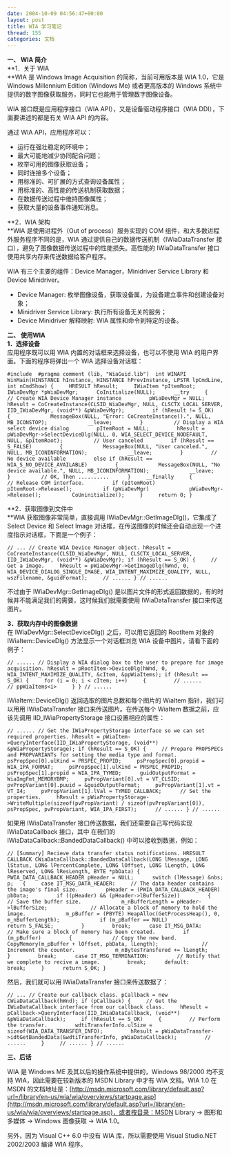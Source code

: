 ```yaml
---
date: 2004-10-09 04:56:47+00:00
layout: post
title: WIA 学习笔记
thread: 155
categories: 文档
---
```


**一、 WIA 简介**  
**1．关于 WIA  
**WIA 是 Windows Image Acquisition 的简称，当前可用版本是 WIA 1.0，它是 Windows Millennium Edition (Windows Me) 或者更高版本的 Windows 系统中提供的数字图像获取服务，同时它也能用于管理数字图像设备。<!-- more -->

  


WIA 接口既是应用程序接口（WIA API），又是设备驱动程序接口（WIA DDI），下面要讲述的都是有关 WIA API 的内容。

  


通过 WIA API，应用程序可以：

  


  * 运行在强壮稳定的环境中；
  * 最大可能地减少协同配合问题；
  * 枚举可用的图像获取设备；
  * 同时连接多个设备；
  * 用标准的、可扩展的方式查询设备属性；
  * 用标准的、高性能的传送机制获取数据；
  * 在数据传送过程中维持图像属性；
  * 获取大量的设备事件通知消息。

**2．WIA 架构  
**WIA 是使用进程外（Out of process）服务实现的 COM 组件，和大多数进程外服务程序不同的是，WIA 通过提供自己的数据传送机制（IWiaDataTransfer 接口），避免了图像数据传送过程中的性能损失。高性能的 IWiaDataTransfer 接口使用共享内存来传送数据给客户程序。

  


WIA 有三个主要的组件：Device Manager，Minidriver Service Library 和 Device Minidriver。

  


  * Device Manager: 枚举图像设备，获取设备属，为设备建立事件和创建设备对象；
  * Minidriver Service Library: 执行所有设备无关的服务；
  * Device Minidriver 解释映射: WIA 属性和命令到特定的设备。

**二、 使用WIA**  
**1．选择设备**  
应用程序既可以用 WIA 内置的对话框来选择设备，也可以不使用 WIA 的用户界面。下面的程序将弹出一个 WIA 选择设备对话框：

  

    
    #include  #pragma comment (lib, "WiaGuid.lib")  int WINAPI WinMain(HINSTANCE hInstance, HINSTANCE hPrevInstance, LPSTR lpCmdLine, int nCmdShow) {     HRESULT hResult;     IWiaItem *pItemRoot;     IWiaDevMgr *pWiaDevMgr;      CoInitialize(NULL);      __try     {         // Create WIA Device Manager instance         pWiaDevMgr = NULL;         hResult = CoCreateInstance(CLSID_WiaDevMgr, NULL, CLSCTX_LOCAL_SERVER, IID_IWiaDevMgr, (void**) &pWiaDevMgr);         if (hResult != S_OK)         {             MessageBox(NULL, "Error: CoCreateInstance().", NULL, MB_ICONSTOP);             __leave;         }          // Display a WIA select device dialog         pItemRoot = NULL;         hResult = pWiaDevMgr->SelectDeviceDlg(NULL, 0, WIA_SELECT_DEVICE_NODEFAULT, NULL, &pItemRoot);          // User canceled         if (hResult == S_FALSE)         {             MessageBox(NULL, "User canceled.", NULL, MB_ICONINFORMATION);             __leave;         }         // No device available         else if (hResult == WIA_S_NO_DEVICE_AVAILABLE)         {             MessageBox(NULL, "No device available.", NULL, MB_ICONINFORMATION);             __leave;         }          // OK, Then ..........      }     __finally     {         // Release COM interface.         if (pItemRoot)             pItemRoot->Release();          if (pWiaDevMgr)             pWiaDevMgr->Release();          CoUninitialize();     }     return 0; }

**2．获取图像到文件中  
**WIA 获取图像非常简单，直接调用 IWiaDevMgr::GetImageDlg()，它集成了 Select Device 和 Select Image 对话框，在传送图像的时候还会自动出现一个进度指示对话框，下面是一个例子：

  

    
    // ... // Create WIA Device Manager object. hResult = CoCreateInstance(CLSID_WiaDevMgr, NULL, CLSCTX_LOCAL_SERVER, IID_IWiaDevMgr, (void**) &pWiaDevMgr); if (hResult == S_OK) {     // Get a image.     hResult = pWiaDevMgr->GetImageDlg(hWnd, 0, WIA_DEVICE_DIALOG_SINGLE_IMAGE, WIA_INTENT_MAXIMIZE_QUALITY, NULL, wszFilename, &guidFormat);     // ...... } // ...... 

不过由于 IWiaDevMgr::GetImageDlg() 是以图片文件的形式返回数据的，有的时候并不能满足我们的需要，这时候我们就需要使用 IWiaDataTransfer 接口来传送图片。

  


**3．获取内存中的图像数据**  
在 IWiaDevMgr::SelectDeviceDlg() 之后，可以用它返回的 RootItem 对象的 IWiaItem::DeviceDlg() 方法显示一个对话框浏览 WIA 设备中图片，请看下面的例子：

  

    
    // ...... // Display a WIA dialog box to the user to prepare for image acquisition. hResult = pRootItem->DeviceDlg(hWnd, 0, WIA_INTENT_MAXIMIZE_QUALITY, &cItem, &ppWiaItems); if (hResult == S_OK) {     for (i = 0; i < cItem; i++)     {         // ......         // ppWiaItems<i>     } } // ...... 

IWiaItem::DeviceDlg() 返回选取的图片总数和每个图片的 WiaItem 指针，我们可以用用 IWiaDataTransfer 接口来传送图片。在传送每个 WiaItem 数据之前，应该先调用 IID_IWiaPropertyStorage 接口设置相应的属性：

  

    
    // ...... // Get the IWiaPropertyStorage interface so we can set required properties. hResult = pWiaItem->QueryInterface(IID_IWiaPropertyStorage, (void**) &pWiaPropertyStorage); if (hResult == S_OK) {     // Prepare PROPSPECs and PROPVARIANTs for setting the media type and format.     psPropSpec[0].ulKind = PRSPEC_PROPID;     psPropSpec[0].propid = WIA_IPA_FORMAT;     psPropSpec[1].ulKind = PRSPEC_PROPID;     psPropSpec[1].propid = WIA_IPA_TYMED;      guidOutputFormat = WiaImgFmt_MEMORYBMP;     pvPropVariant[0].vt = VT_CLSID;     pvPropVariant[0].puuid = &guidOutputFormat;     pvPropVariant[1].vt = VT_I4;     pvPropVariant[1].lVal = TYMED_CALLBACK;      // Set the properties.     hResult = pWiaPropertyStorage->WriteMultiple(sizeof(pvPropVariant) / sizeof(pvPropVariant[0]), psPropSpec, pvPropVariant, WIA_IPA_FIRST);      // ...... } // ......

如果用 IWiaDataTransfer 接口传送数据，我们还需要自己写代码实现 IWiaDataCallback 接口，其中 在我们的 IWiaDataCallback::BandedDataCallback() 中可以接收到数据，例如：

  

    
    // [Summary] Recieve data transfer status notifications. HRESULT CALLBACK CWiaDataCallback::BandedDataCallback(LONG lMessage, LONG lStatus, LONG lPercentComplete, LONG lOffset, LONG lLength, LONG lReserved, LONG lResLength, BYTE *pbData) {     PWIA_DATA_CALLBACK_HEADER pHeader = NULL;      switch (lMessage) &nbs;
    p;   {     case IT_MSG_DATA_HEADER:     // The data header contains the image's final size.         pHeader = (PWIA_DATA_CALLBACK_HEADER) pbData;         if ((pHeader) && (pHeader->lBufferSize))         {             // Save the buffer size.             m_nBufferLength = pHeader->lBufferSize;              // Allocate a block of memory to hold the image.             m_pBuffer = (PBYTE) HeapAlloc(GetProcessHeap(), 0, m_nBufferLength);             if (m_pBuffer == NULL)                 return S_FALSE;         }         break;      case IT_MSG_DATA:         // Make sure a block of memory has been created.         if (m_pBuffer)         {             // Copy the new band.             CopyMemory(m_pBuffer + lOffset, pbData, lLength);              // Increment the counter.             m_nBytesTransfered += lLength;         }         break;      case IT_MSG_TERMINATION:         // Notify that we complete to recive a image.         break;      default:         break;     }      return S_OK; }

然后，我们就可以用 IWiaDataTransfer 接口来传送数据了：

  

    
    // ... // Create our callback class. pCallback = new CWiaDataCallback(hWnd); if (pCallback) {     // Get the IWiaDataCallback interface from our callback class.     hResult = pCallback->QueryInterface(IID_IWiaDataCallback, (void**) &pWiaDataCallback);     if (hResult == S_OK)     {         // Perform the transfer.         wdtiTransferInfo.ulSize = sizeof(WIA_DATA_TRANSFER_INFO);         hResult = pWiaDataTransfer->idtGetBandedData(&wdtiTransferInfo, pWiaDataCallback);         // ......     }     // ...... } // ...... 

**三、后话**

  


WIA 是 Windows ME 及其以后的操作系统中提供的，Windows 98/2000 均不支持 WIA，因此需要在较新版本的 MSDN Library 中才有 WIA 文档。WIA 1.0 在 MSDN 的文档地址是：[http://msdn.microsoft.com/library/default.asp?url=/library/en-us/wia/wia/overviews/startpage.asp](http://msdn.microsoft.com/library/default.asp?url=/library/en-us/wia/wia/overviews/startpage.asp)，或者按目录：MSDN Library -> 图形和多媒体 -> Windows 图像获取 -> WIA 1.0。

  


另外，因为 Visual C++ 6.0 中没有 WIA 库，所以需要使用 Visual Studio.NET 2002/2003 编译 WIA 程序。  


  

